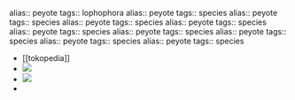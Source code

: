 alias:: peyote
tags:: lophophora
alias:: peyote
tags:: species
alias:: peyote
tags:: species
alias:: peyote
tags:: species
alias:: peyote
tags:: species
alias:: peyote
tags:: species
alias:: peyote
tags:: species
alias:: peyote
tags:: species
alias:: peyote
tags:: species
alias:: peyote
tags:: species

- [[tokopedia]]
- ![](https://peach-geographical-bat-397.mypinata.cloud/ipfs/QmeyEQjcuukrjjapHbMUGPuaP6Zh7Gq1BFTr3mePDgkVYD)
- ![](https://peach-geographical-bat-397.mypinata.cloud/ipfs/QmU6WE28BMXr2kNCM83V4D9RrMop6uvV8sRpsV9g9Ho2S8)
-